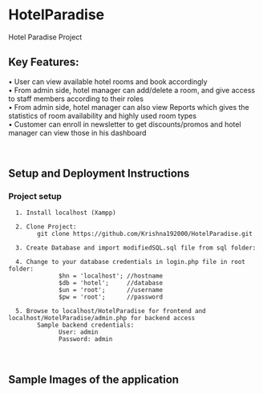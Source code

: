 # HotelParadise
Hotel Paradise Project

## Key Features:
• User can view available hotel rooms and book accordingly <br/>
• From admin side, hotel manager can add/delete a room, and give access to staff members according to their roles <br/>
• From admin side, hotel manager can also view Reports which gives the statistics of room availability and highly used room types <br/>
• Customer can enroll in newsletter to get discounts/promos and hotel manager can view those in his dashboard <br/> 

<br/>

## Setup and Deployment Instructions
### Project setup
      1. Install localhost (Xampp)
                        
      2. Clone Project:
            git clone https://github.com/Krishna192000/HotelParadise.git
            
      3. Create Database and import modifiedSQL.sql file from sql folder:

      4. Change to your database credentials in login.php file in root folder:
                  $hn = 'localhost'; //hostname
                  $db = 'hotel';     //database
                  $un = 'root';      //username
                  $pw = 'root';      //password

      5. Browse to localhost/HotelParadise for frontend and localhost/HotelParadise/admin.php for backend access
            Sample backend credentials: 
                  User: admin
                  Password: admin

<br/>

## Sample Images of the application

<br/>
